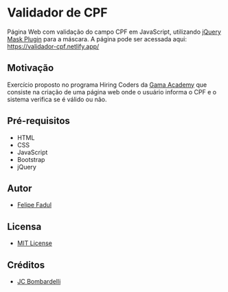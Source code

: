 # Validador de CPF
Página Web com validação do campo CPF em JavaScript, utilizando [jQuery Mask Plugin](https://igorescobar.github.io/jQuery-Mask-Plugin/) para a máscara. A página pode ser acessada aqui: https://validador-cpf.netlify.app/

## Motivação
Exercício proposto no programa Hiring Coders da [Gama Academy](https://gama.academy/) que consiste na criação de uma página web onde o usuário informa o CPF e o sistema verifica se é válido ou não.

## Pré-requisitos
- HTML
- CSS
- JavaScript
- Bootstrap
- jQuery

## Autor
- [Felipe Fadul](https://linkedin.com/in/felipefadul)

## Licensa
- [MIT License](LICENSE)

## Créditos
- [JC Bombardelli](https://github.com/jcbombardelli/gama-no-javascript-basico)
